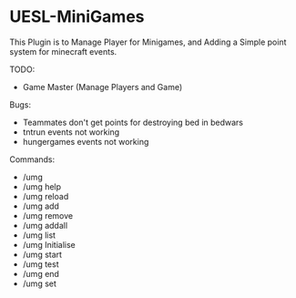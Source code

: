 # UESL-MiniGames
This Plugin is to Manage Player for Minigames, and Adding a Simple point system for minecraft events.

TODO:
- Game Master (Manage Players and Game)

Bugs:
- Teammates don't get points for destroying bed in bedwars
- tntrun events not working
- hungergames events not working

Commands:
- /umg
- /umg help
- /umg reload
- /umg add <player>
- /umg remove <player>
- /umg addall
- /umg list
- /umg Initialise
- /umg start
- /umg test <minigame>
- /umg end <minigame>
- /umg set <location>